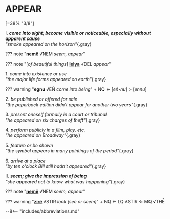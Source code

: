 # APPEAR

[=38% "3/8"]

I. ***come into sight; become visible or noticeable, especially without apparent cause***<br>
*"smoke appeared on the horizon"*{.gray}

??? note "[**nemë**](https://eldamo.org/content/words/word-873711875.html) √NEM *seem, appear*"

??? note "[*of beautiful things*] [**lelya**](https://eldamo.org/content/words/word-2696870919.html) √DEL *appear*"

1\. *come into existence or use*<br>
*"the major life forms appeared on earth"*{.gray}

??? warning "**egnu** √EÑ *come into being*"
	+ NQ &larr; [*eñ-nu*] > [*ennu*]

2\. *be published or offered for sale*<br>
*"the paperback edition didn't appear for another two years"*{.gray}

3\. *present oneself formally in a court or tribunal*<br>
*"he appeared on six charges of theft"*{.gray}

4\. *perform publicly in a film, play, etc.*<br>
*"he appeared on Broadway"*{.gray}

5\. *feature or be shown*<br>
*"the symbol appears in many paintings of the period"*{.gray}

6\. *arrive at a place*<br>
*"by ten o'clock Bill still hadn't appeared"*{.gray}

II. ***seem; give the impression of being***<br>
*"she appeared not to know what was happening"*{.gray}

??? note "[**nemë**](https://eldamo.org/content/words/word-873711875.html) √NEM *seem, appear*"

??? warning "[**zirë**](https://eldamo.org/content/words/word-3553962399.html) √STIR *look (see or seem)*"
	+ NQ &larr; LQ √STIR &lArr; MQ √THĒ

--8<-- "includes/abbreviations.md"